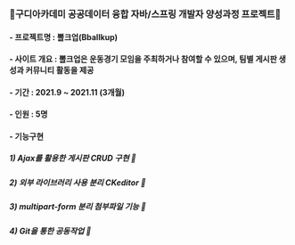 ### 👻구디아카데미 공공데이터 융합 자바/스프링 개발자 양성과정 프로젝트👻
#### - 프로젝트명 : 뽈크업(Bballkup)
#### - 사이트 개요 : 뽈크업은 운동경기 모임을 주최하거나 참여할 수 있으며, 팀별 게시판 생성과 커뮤니티 활동을 제공
#### - 기간 : 2021.9 ~ 2021.11 (3개월)
#### - 인원 : 5명
#### - 기능구현
#####     1) Ajax를 활용한 게시판 CRUD 구현 🐑
#####     2) 외부 라이브러리 사용 분리 CKeditor 🐑
#####     3) multipart-form 분리 첨부파일 기능 🐑
#####     4) Git을 통한 공동작업 🐑
